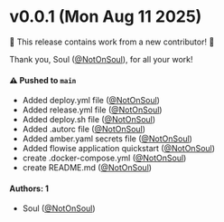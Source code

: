 # v0.0.1 (Mon Aug 11 2025)

:tada: This release contains work from a new contributor! :tada:

Thank you, Soul ([@NotOnSoul](https://github.com/NotOnSoul)), for all your work!

#### ⚠️ Pushed to `main`

- Added deploy.yml file ([@NotOnSoul](https://github.com/NotOnSoul))
- Added release.yml file ([@NotOnSoul](https://github.com/NotOnSoul))
- Added deploy.sh file ([@NotOnSoul](https://github.com/NotOnSoul))
- Added .autorc file ([@NotOnSoul](https://github.com/NotOnSoul))
- Added amber.yaml secrets file ([@NotOnSoul](https://github.com/NotOnSoul))
- Added flowise application quickstart ([@NotOnSoul](https://github.com/NotOnSoul))
- create .docker-compose.yml ([@NotOnSoul](https://github.com/NotOnSoul))
- create README.md ([@NotOnSoul](https://github.com/NotOnSoul))

#### Authors: 1

- Soul ([@NotOnSoul](https://github.com/NotOnSoul))
